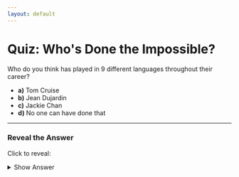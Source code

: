 ```yaml
---
layout: default
---
```


# Quiz: Who's Done the Impossible?

Who do you think has played in 9 different languages throughout their career?

-  **a)** Tom Cruise  
-  **b)** Jean Dujardin  
-  **c)** Jackie Chan  
-  **d)** No one can have done that  

---

### Reveal the Answer

Click to reveal:  
<details>
  <summary>Show Answer</summary>
  
  **Correct Answer:** **c) Jackie Chan**  
  Fun fact: Jackie Chan has acted in multiple languages, including Cantonese, Mandarin, English, Korean, Japanese, and more!
  
</details>

